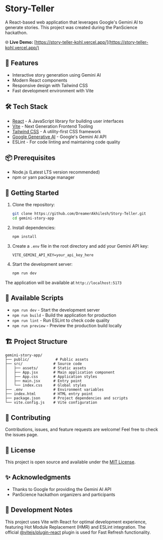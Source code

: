 # Story-Teller

A React-based web application that leverages Google's Gemini AI to generate stories. This project was created during the PanScience hackathon.

🌐 **Live Demo:** [https://story-teller-kohl.vercel.app/](https://story-teller-kohl.vercel.app/)

## 🚀 Features

- Interactive story generation using Gemini AI
- Modern React components
- Responsive design with Tailwind CSS
- Fast development environment with Vite

## 🛠️ Tech Stack

- [React](https://react.dev/) - A JavaScript library for building user interfaces
- [Vite](https://vitejs.dev/) - Next Generation Frontend Tooling
- [Tailwind CSS](https://tailwindcss.com/) - A utility-first CSS framework
- [Google Generative AI](https://ai.google.dev/) - Google's Gemini AI API
- ESLint - For code linting and maintaining code quality

## 📦 Prerequisites

- Node.js (Latest LTS version recommended)
- npm or yarn package manager

## 🚀 Getting Started

1. Clone the repository:
   ```bash
   git clone https://github.com/DreamerAkhilesh/Story-Teller.git
   cd gemini-story-app
   ```

2. Install dependencies:
   ```bash
   npm install
   ```

3. Create a `.env` file in the root directory and add your Gemini API key:
   ```
   VITE_GEMINI_API_KEY=your_api_key_here
   ```

4. Start the development server:
   ```bash
   npm run dev
   ```

The application will be available at `http://localhost:5173`

## 📝 Available Scripts

- `npm run dev` - Start the development server
- `npm run build` - Build the application for production
- `npm run lint` - Run ESLint to check code quality
- `npm run preview` - Preview the production build locally

## 🏗️ Project Structure

```
gemini-story-app/
├── public/            # Public assets
├── src/              # Source code
│   ├── assets/       # Static assets
│   ├── App.jsx       # Main application component
│   ├── App.css       # Application styles
│   ├── main.jsx      # Entry point
│   └── index.css     # Global styles
├── .env              # Environment variables
├── index.html        # HTML entry point
├── package.json      # Project dependencies and scripts
└── vite.config.js    # Vite configuration
```

## 🤝 Contributing

Contributions, issues, and feature requests are welcome! Feel free to check the issues page.

## 📜 License

This project is open source and available under the [MIT License](LICENSE).

## ✨ Acknowledgments

- Thanks to Google for providing the Gemini AI API
- PanScience hackathon organizers and participants

## 🔧 Development Notes

This project uses Vite with React for optimal development experience, featuring Hot Module Replacement (HMR) and ESLint integration. The official [@vitejs/plugin-react](https://github.com/vitejs/vite-plugin-react/blob/main/packages/plugin-react) plugin is used for Fast Refresh functionality.
